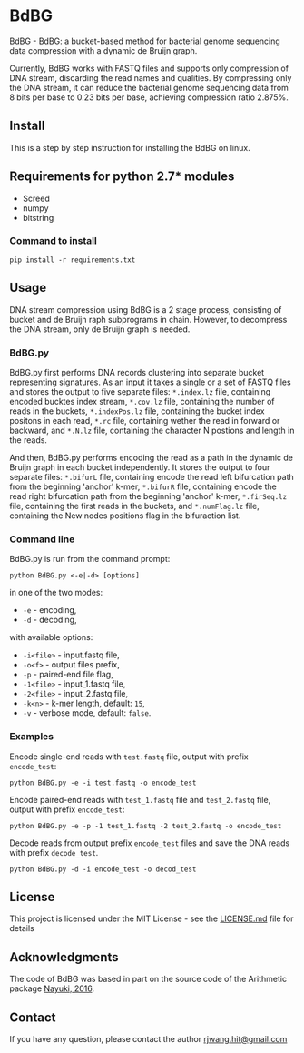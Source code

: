# BdBG
BdBG - BdBG: a bucket-based method for bacterial genome sequencing data compression with a dynamic de Bruijn graph.

Currently, BdBG works with FASTQ files and supports only compression of DNA stream, discarding the read names and qualities. By compressing only the DNA stream, it can reduce the bacterial genome sequencing data from 8 bits per base to 0.23 bits per base, achieving compression ratio 2.875%.

## Install
This is a step by step instruction for installing the BdBG on linux.
## Requirements for python 2.7* modules
* Screed
* numpy
* bitstring

### Command to install
    pip install -r requirements.txt

## Usage

DNA stream compression using BdBG is a 2 stage process, consisting of bucket and de Bruijn raph subprograms in chain. However, to decompress the DNA stream, only de Bruijn graph is needed.

### BdBG.py

BdBG.py first performs DNA records clustering into separate bucket representing signatures. As an input it takes a single or a set of FASTQ files and stores the output to five separate files: `*.index.lz` file, containing encoded bucktes index stream, `*.cov.lz` file, containing the number of reads in the buckets, `*.indexPos.lz` file, containing the bucket index positons in each read, `*.rc` file, containing wether the read in forward or backward, and `*.N.lz` file, containing the character N postions and length in the reads.

And then, BdBG.py performs encoding the read as a path in the dynamic de Bruijn graph in each bucket independently. It stores the output to four separate files: `*.bifurL` file, containing encode the read left bifurcation path from the beginning 'anchor' k-mer, `*.bifurR` file, containing encode the read right bifurcation path from the beginning 'anchor' k-mer, `*.firSeq.lz` file, containing the first reads in the buckets, and `*.numFlag.lz` file, containing the New nodes positions flag in the bifuraction list.


### Command line
BdBG.py is run from the command prompt:

    python BdBG.py <-e|-d> [options]

in one of the two modes:
* `-e` - encoding,
* `-d` - decoding,

with available options:
* `-i<file>` - input.fastq file,
* `-o<f>` - output files prefix,
* `-p` - paired-end file flag,
* `-1<file>` - input_1.fastq file,
* `-2<file>` - input_2.fastq file,
* `-k<n>` - k-mer length, default: `15`,
* `-v` - verbose mode, default: `false`.


### Examples
Encode single-end reads with `test.fastq` file, output with prefix `encode_test`:

    python BdBG.py -e -i test.fastq -o encode_test
    
Encode paired-end reads with `test_1.fastq` file and `test_2.fastq` file, output with prefix `encode_test`:

    python BdBG.py -e -p -1 test_1.fastq -2 test_2.fastq -o encode_test 
    
Decode reads from output prefix `encode_test` files and save the DNA reads with prefix `decode_test`.

    python BdBG.py -d -i encode_test -o decod_test
    
## License
This project is licensed under the MIT License - see the [LICENSE.md](LICENSE.md) file for details

## Acknowledgments
The code of BdBG was based in part on the source code of the Arithmetic package [Nayuki, 2016](https://github.com/nayuki/Reference-arithmetic-coding).

## Contact
If you have any question, please contact the author rjwang.hit@gmail.com
